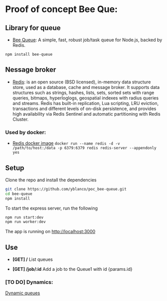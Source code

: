 # Proof of concept Bee Que:

## Library for queue

* [Bee Queue](https://github.com/bee-queue/bee-queue): A simple, fast, robust job/task queue for Node.js, backed by Redis.


`npm install bee-queue`

## Nessage broker
* [Redis](https://redis.io/): is an open source (BSD licensed), in-memory data structure store, used as a database, cache and message broker. It supports data structures such as strings, hashes, lists, sets, sorted sets with range queries, bitmaps, hyperloglogs, geospatial indexes with radius queries and streams. Redis has built-in replication, Lua scripting, LRU eviction, transactions and different levels of on-disk persistence, and provides high availability via Redis Sentinel and automatic partitioning with Redis Cluster.

### Used by docker:
* [Redis docker image](https://hub.docker.com/_/redis/)
`docker run --name redis -d -v /path/to/host:/data -p 6379:6379 redis redis-server --appendonly yes`


## Setup
Clone the repo and install the dependencies
```bash
git clone https://github.com/yblanco/poc_bee-queue.git
cd bee-queue
npm install
```

To start the express server, run the following

```bash
npm run start:dev
npm run worker:dev
```
The app is running on [http://localhost:3000](http://localhost:3000)

## Use
* **[GET] /**
List queues

* **[GET] /job/:id**
Add a job to the Queue1 with id {params.id}

### [TO DO] Dynamics:
[Dynamic queues](https://github.com/tabulahussla/bee-queue-dynamic)
